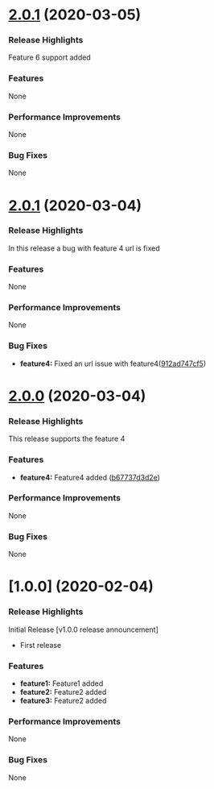 <a name="3.0.0"></a>
# [2.0.1](https://github.com/i15232/sandbox_repo/compare/2.0.1...3.0.0) (2020-03-05)

### Release Highlights

Feature 6 support added


### Features

None

### Performance Improvements

None

### Bug Fixes

None

<a name="2.0.1"></a>
# [2.0.1](https://github.com/i15232/sandbox_repo/compare/2.0.0...2.0.1) (2020-03-04)

### Release Highlights

In this release a bug with feature 4 url is fixed


### Features

None

### Performance Improvements

None

### Bug Fixes

* **feature4:** Fixed an url issue with feature4([912ad747cf5](https://github.com/i15232/sandbox_repo/commit/912ad747cf5))


<a name="2.0.0"></a>
# [2.0.0](https://github.com/i15232/sandbox_repo/compare/1.0.0...2.0.0) (2020-03-04)

### Release Highlights

This release supports the feature 4


### Features

* **feature4:** Feature4 added ([b67737d3d2e](https://github.com/i15232/sandbox_repo/commit/b67737d3d2e))

### Performance Improvements

None

### Bug Fixes

None


<a name="1.0.0"></a>
# [1.0.0] (2020-02-04)

### Release Highlights

Initial Release [v1.0.0 release announcement]

* First release 


### Features

* **feature1:** Feature1 added
* **feature2:** Feature2 added
* **feature3:** Feature2 added

### Performance Improvements

None

### Bug Fixes

None